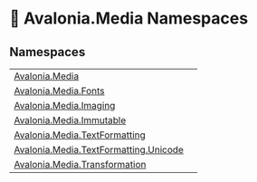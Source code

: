 # 📂 Avalonia.Media Namespaces






## Namespaces
<table>
<tr>
<td><a href="N_Avalonia_Media">Avalonia.Media</a></td>
<td></td>
</tr>
<tr>
<td><a href="N_Avalonia_Media_Fonts">Avalonia.Media.Fonts</a></td>
<td></td>
</tr>
<tr>
<td><a href="N_Avalonia_Media_Imaging">Avalonia.Media.Imaging</a></td>
<td></td>
</tr>
<tr>
<td><a href="N_Avalonia_Media_Immutable">Avalonia.Media.Immutable</a></td>
<td></td>
</tr>
<tr>
<td><a href="N_Avalonia_Media_TextFormatting">Avalonia.Media.TextFormatting</a></td>
<td></td>
</tr>
<tr>
<td><a href="N_Avalonia_Media_TextFormatting_Unicode">Avalonia.Media.TextFormatting.Unicode</a></td>
<td></td>
</tr>
<tr>
<td><a href="N_Avalonia_Media_Transformation">Avalonia.Media.Transformation</a></td>
<td></td>
</tr>
</table>